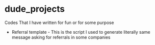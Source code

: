 # dude_projects
Codes That I have written for fun or for some purpose
- Referral template - This is the script I used to generate literally same message asking for referrals in some companies
